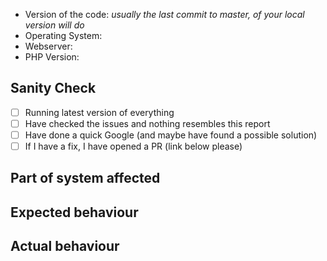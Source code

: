 - Version of the code: _usually the last commit to master, of your local version will do_
- Operating System:
- Webserver:
- PHP Version:

## Sanity Check

- [ ] Running latest version of everything
- [ ] Have checked the issues and nothing resembles this report
- [ ] Have done a quick Google (and maybe have found a possible solution)
- [ ] If I have a fix, I have opened a PR (link below please)

## Part of system affected

## Expected behaviour

## Actual behaviour

